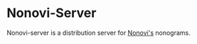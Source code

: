 # Nonovi-Server

Nonovi-server is a distribution server for [Nonovi's](https://github.com/nevalicjus/nonovi) nonograms.
